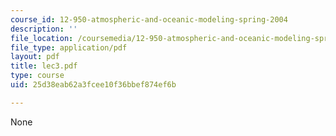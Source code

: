 ```yaml
---
course_id: 12-950-atmospheric-and-oceanic-modeling-spring-2004
description: ''
file_location: /coursemedia/12-950-atmospheric-and-oceanic-modeling-spring-2004/25d38eab62a3fcee10f36bbef874ef6b_lec3.pdf
file_type: application/pdf
layout: pdf
title: lec3.pdf
type: course
uid: 25d38eab62a3fcee10f36bbef874ef6b

---
```

None